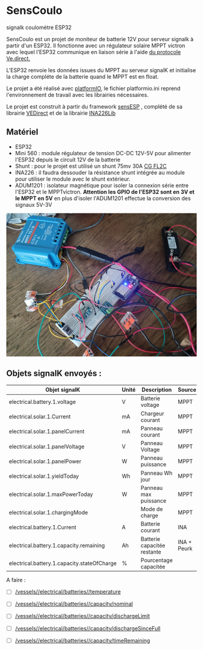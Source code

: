 # SensCoulo
 signalk coulomètre ESP32

SensCoulo est un projet de moniteur de batterie 12V pour serveur signalk à partir d'un ESP32. Il fonctionne avec un régulateur solaire MPPT victron avec lequel l'ESP32 communique en liaison série à l'aide [du protocole Ve.direct.](https://www.victronenergy.com/upload/documents/VE.Direct-Protocol-3.32.pdf) 

L'ESP32 renvoie les données issues du MPPT au serveur signalK et initialise la charge compléte de la batterie quand le MPPT est en float.

Le projet a été réalisé avec [platformIO](https://platformio.org), le fichier platformio.ini reprend l'environnement de travail avec les librairies nécessaires.

Le projet est construit à partir du framework [sensESP](https://github.com/SignalK/SensESP) , complété de sa librairie [VEDirect](https://github.com/SensESP/VEDirect) et de la librairie [INA226Lib](https://github.com/peterus/INA226Lib)

## Matériel

- ESP32
- Mini 560 : module régulateur de tension DC-DC 12V-5V pour alimenter l'ESP32 depuis le circuit 12V de la batterie 
- Shunt : pour le projet est utilisé un shunt 75mv 30A [CG FL2C](http://www.cnchog.com/products/10a-50a-ID137.html)
- INA226 : il faudra dessouder la résistance shunt intégrée au module pour utiliser le module avec le shunt extérieur.
- ADUM1201 : isolateur magnétique pour isoler la connexion série entre l'ESP32 et le MPPTvictron. **Attention les GPIO de l'ESP32 sont en 3V et le MPPT en 5V** en plus d'isoler l'ADUM1201 effectue la conversion des signaux 5V-3V

![testmat](img/testmat.jpg)



## Objets signalK envoyés :



| Objet signalK                               | Unité | Description                 | Source      |
| ------------------------------------------- | ----- | --------------------------- | ----------- |
| electrical.battery.1.voltage                | V     | Batterie voltage            | MPPT        |
| electrical.solar.1.Current                  | mA    | Chargeur courant            | MPPT        |
| electrical.solar.1.panelCurrent             | mA    | Panneau courant             | MPPT        |
| electrical.solar.1.panelVoltage             | V     | Panneau Voltage             | MPPT        |
| electrical.solar.1.panelPower               | W     | Panneau puissance           | MPPT        |
| electrical.solar.1.yieldToday               | Wh    | Panneau Wh jour             | MPPT        |
| electrical.solar.1.maxPowerToday            | W     | Panneau max puissance       | MPPT        |
| electrical.solar.1.chargingMode             |       | Mode de charge              | MPPT        |
| electrical.battery.1.Current                | A     | Batterie courant            | INA         |
| electrical.battery.1.capacity.remaining     | Ah    | Batterie capacitée restante | INA + Peurk |
| electrical.battery.1.capacity.stateOfCharge | %     | Pourcentage capacitée       |             |



A faire :

- [ ] [/vessels//electrical/batteries//temperature](https://signalk.org/specification/1.7.0/doc/vesselsBranch.html#vesselsregexpelectricalbatteriesregexptemperature)

- [ ] [/vessels//electrical/batteries//capacity/nominal](https://signalk.org/specification/1.7.0/doc/vesselsBranch.html#vesselsregexpelectricalbatteriesregexpcapacitynominal)

- [ ] [/vessels//electrical/batteries//capacity/dischargeLimit](https://signalk.org/specification/1.7.0/doc/vesselsBranch.html#vesselsregexpelectricalbatteriesregexpcapacitydischargelimit)

- [ ] [/vessels//electrical/batteries//capacity/dischargeSinceFull](https://signalk.org/specification/1.7.0/doc/vesselsBranch.html#vesselsregexpelectricalbatteriesregexpcapacitydischargesincefull)

- [ ] [/vessels//electrical/batteries//capacity/timeRemaining](https://signalk.org/specification/1.7.0/doc/vesselsBranch.html#vesselsregexpelectricalbatteriesregexpcapacitytimeremaining)
